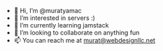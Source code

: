 - 👋 Hi, I’m @muratyamac
- 👀 I’m interested in servers :)
- 🌱 I’m currently learning jamstack
- 💞️ I’m looking to collaborate on anything fun
- 📫 You can reach me at murat@webdesignllc.net 

<!---
muratyamac/muratyamac is a ✨ special ✨ repository because its `README.md` (this file) appears on your GitHub profile.
You can click the Preview link to take a look at your changes.
--->
